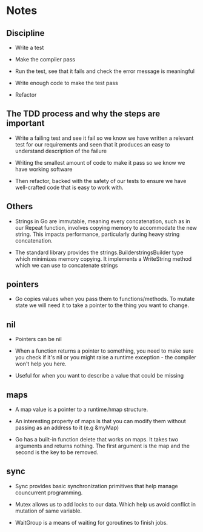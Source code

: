 # Notes

## Discipline

- Write a test

- Make the compiler pass

- Run the test, see that it fails and check the error message is meaningful

- Write enough code to make the test pass

- Refactor

## The TDD process and why the steps are important

- Write a failing test and see it fail so we know we have written a relevant test for our requirements and seen that it produces an easy to understand description of the failure

- Writing the smallest amount of code to make it pass so we know we have working software

- Then refactor, backed with the safety of our tests to ensure we have well-crafted code that is easy to work with.

## Others

- Strings in Go are immutable, meaning every concatenation, such as in our Repeat function, involves copying memory to accommodate the new string. This impacts performance, particularly during heavy string concatenation.

- The standard library provides the strings.BuilderstringsBuilder type which minimizes memory copying. It implements a WriteString method which we can use to concatenate strings

## pointers

- Go copies values when you pass them to functions/methods. To mutate state we will need it to take a pointer to the thing you want to change.

## nil

- Pointers can be nil

- When a function returns a pointer to something, you need to make sure you check if it's nil or you might raise a runtime exception - the compiler won't help you here.

- Useful for when you want to describe a value that could be missing

## maps

- A map value is a pointer to a runtime.hmap structure.

- An interesting property of maps is that you can modify them without passing as an address to it (e.g &myMap)

- Go has a built-in function delete that works on maps. It takes two arguments and returns nothing. The first argument is the map and the second is the key to be removed.

## sync

- Sync provides basic synchronization primitives that help manage councurrent programming.

- Mutex allows us to add locks to our data. Which help us avoid conflict in mutation of same variable.

- WaitGroup is a means of waiting for goroutines to finish jobs.
